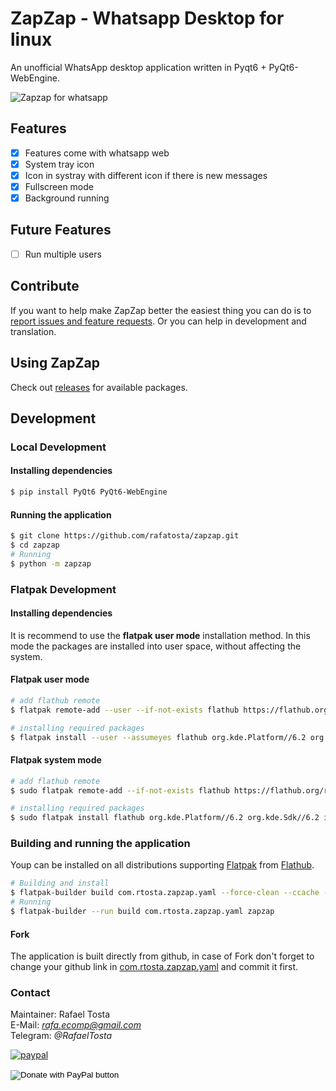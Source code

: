 # ZapZap - Whatsapp Desktop for linux 
An unofficial WhatsApp desktop application written in Pyqt6 + PyQt6-WebEngine.

![Zapzap for whatsapp](https://github.com/rafatosta/zapzap/blob/main/share/screenshot/zapzap.png)

## Features
- [x] Features come with whatsapp web
- [x] System tray icon
- [x] Icon in systray with different icon if there is new messages
- [x] Fullscreen mode
- [x] Background running

## Future Features
- [ ] Run multiple users

## Contribute

If you want to help make ZapZap better the easiest thing you can do is to [report issues and feature requests](https://github.com/rafatosta/zapzap/issues).
Or you can help in development and translation.


## Using ZapZap

Check out [releases](https://github.com/rafatosta/zapzap/releases) for available packages.

## Development

### Local Development

#### Installing dependencies
```bash
$ pip install PyQt6 PyQt6-WebEngine
```
#### Running the application
```bash
$ git clone https://github.com/rafatosta/zapzap.git
$ cd zapzap
# Running
$ python -m zapzap
```

### Flatpak Development

#### Installing dependencies
It is recommend to use the **flatpak user mode** installation method.
In this mode the packages are installed into user space, without affecting the system.

#### Flatpak user mode

```bash
# add flathub remote
$ flatpak remote-add --user --if-not-exists flathub https://flathub.org/repo/flathub.flatpakrepo

# installing required packages
$ flatpak install --user --assumeyes flathub org.kde.Platform//6.2 org.kde.Sdk//6.2 io.qt.qtwebengine.BaseApp//6.2
```
#### Flatpak system mode
```bash
# add flathub remote
$ sudo flatpak remote-add --if-not-exists flathub https://flathub.org/repo/flathub.flatpakrepo

# installing required packages
$ sudo flatpak install flathub org.kde.Platform//6.2 org.kde.Sdk//6.2 io.qt.qtwebengine.BaseApp//6.2
```
### Building and running the application
Youp can be installed on all distributions supporting [Flatpak](http://flatpak.org/) from [Flathub](https://flathub.org/apps/details/com.rtosta.zapzap).

```bash
# Building and install
$ flatpak-builder build com.rtosta.zapzap.yaml --force-clean --ccache --install --user
# Running
$ flatpak-builder --run build com.rtosta.zapzap.yaml zapzap
```

#### Fork
The application is built directly from github, in case of Fork don't forget to change your github link in [com.rtosta.zapzap.yaml](https://github.com/rafatosta/zapzap/blob/main/com.rtosta.zapzap.yaml) and commit it first.

### Contact
Maintainer: Rafael Tosta<br/>
E-Mail: *rafa.ecomp@gmail.com*<br/>
Telegram: *@RafaelTosta*<br/>

[![paypal](https://www.paypalobjects.com/en_US/i/btn/btn_donate_SM.gif)](https://www.paypal.com/donate/?business=E7R4BVR45GRC2&no_recurring=0&item_name=ZapZap+-+Whatsapp+Desktop+for+linux%0AAn+unofficial+WhatsApp+desktop+application+written+in+Pyqt6+%2B+PyQt6-WebEngine.&currency_code=USD)
<form action="https://www.paypal.com/donate" method="post" target="_top">
<input type="hidden" name="business" value="E7R4BVR45GRC2" />
<input type="hidden" name="no_recurring" value="0" />
<input type="hidden" name="item_name" value="ZapZap - Whatsapp Desktop for linux An unofficial WhatsApp desktop application written in Pyqt6 + PyQt6-WebEngine." />
<input type="hidden" name="currency_code" value="USD" />
<input type="image" src="https://www.paypalobjects.com/en_US/i/btn/btn_donate_SM.gif" border="0" name="submit" title="PayPal - The safer, easier way to pay online!" alt="Donate with PayPal button" />
<img alt="" border="0" src="https://www.paypal.com/en_BR/i/scr/pixel.gif" width="1" height="1" />
</form>






